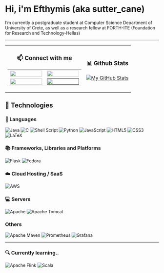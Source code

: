 # Hi, i'm Efthymis (aka sutter_cane)

I’m currently a postgraduate student at Computer Science Department of University of Crete, as well as a research fellow at FORTH-ITE (Foundation for Research and Technology-Hellas)

---

<table align="center" >
  <tr>
    <td align="center">
      <h3><b>&#128235; Connect with me</b></h3>
      <table>
        <tr>
          <td align="center" width="105">
            <a href="https://www.linkedin.com/in/efthymis-p-3757a921b/" target="_blank">
              <img width="100%" src="https://cdn4.iconfinder.com/data/icons/social-media-flat-7/64/Social-media_LinkedIn-256.png" />
            </a>
          </td>
          <td align="center" width="105">
            <a href="https://fosstodon.org/@sutter_cane" target="_blank">
              <img width="100%" src="https://cdn3.iconfinder.com/data/icons/logos-and-brands-adobe/512/207_Mastodon-256.png" />
            </a>
          </td>
        </tr>
        <tr>
          <td align="center" width="105">
            <a href="https://discord.com/users/sutter_cane#9284" target="_blank">
              <img width="100%" src="https://cdn2.iconfinder.com/data/icons/gaming-platforms-squircle/250/discord_squircle-256.png" />
            </a>
          </td>
          <td align="center" width="105">
            <a href="" target="_blank">
              <img width="100%" src="https://cdn3.iconfinder.com/data/icons/social-network-flat-3/100/Signal-256.png" />
            </a>
          </td>
        </tr>
      </table>
    </td>
    <td align="center">
      <h3><b>&#128202; Github Stats</b></h3>
      <p><a href=""><img src="https://github-readme-stats.vercel.app/api/?username=epap011&amp;count_private=true&amp;theme=gruvbox&amp;showicons=true"       alt="My GitHub Stats"></a></p>
    </td>
  </tr>
</table>

## :ferris_wheel: Technologies

### :speech_balloon: Languages
![Java](https://img.shields.io/badge/java-%23ED8B00.svg?style=for-the-badge&logo=java&logoColor=white)
![C](https://img.shields.io/badge/c-%2300599C.svg?style=for-the-badge&logo=c&logoColor=white)
![Shell Script](https://img.shields.io/badge/shell_script-%23121011.svg?style=for-the-badge&logo=gnu-bash&logoColor=white)
![Python](https://img.shields.io/badge/python-3670A0?style=for-the-badge&logo=python&logoColor=ffdd54)
![JavaScript](https://img.shields.io/badge/javascript-%23323330.svg?style=for-the-badge&logo=javascript&logoColor=%23F7DF1E)
![HTML5](https://img.shields.io/badge/html5-%23E34F26.svg?style=for-the-badge&logo=html5&logoColor=white)
![CSS3](https://img.shields.io/badge/css3-%231572B6.svg?style=for-the-badge&logo=css3&logoColor=white)
![LaTeX](https://img.shields.io/badge/latex-%23008080.svg?style=for-the-badge&logo=latex&logoColor=white)

### :books: Frameworks, Libraries and Platforms
![Flask](https://img.shields.io/badge/flask-%23000.svg?style=for-the-badge&logo=flask&logoColor=white)
![Fedora](https://img.shields.io/badge/Fedora-294172?style=for-the-badge&logo=fedora&logoColor=white)

### :cloud: Cloud Hosting / SaaS
![AWS](https://img.shields.io/badge/AWS-%23FF9900.svg?style=for-the-badge&logo=amazon-aws&logoColor=white)

### :computer: Servers
![Apache](https://img.shields.io/badge/apache-%23D42029.svg?style=for-the-badge&logo=apache&logoColor=white)
![Apache Tomcat](https://img.shields.io/badge/apache%20tomcat-%23F8DC75.svg?style=for-the-badge&logo=apache-tomcat&logoColor=black)

### Others
![Apache Maven](https://img.shields.io/badge/Apache%20Maven-C71A36?style=for-the-badge&logo=Apache%20Maven&logoColor=white)
![Prometheus](https://img.shields.io/badge/Prometheus-E6522C?style=for-the-badge&logo=Prometheus&logoColor=white)
![Grafana](https://img.shields.io/badge/grafana-%23F46800.svg?style=for-the-badge&logo=grafana&logoColor=white)

---

### :mag: Currently learning..
![Apache Flink](https://img.shields.io/badge/Apache%20Flink-E6526F?style=for-the-badge&logo=Apache%20Flink&logoColor=white)
![Scala](https://img.shields.io/badge/scala-%23DC322F.svg?style=for-the-badge&logo=scala&logoColor=white)
